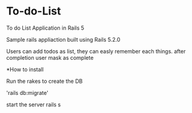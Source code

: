 # To-do-List
To do List Application in Rails 5


Sample rails appliaction built using Rails 5.2.0

Users can add todos as list, they can easly remember each things.
after completion user mask as complete

*How to install

Run the rakes to create the DB

'rails db:migrate'

start the server rails s





